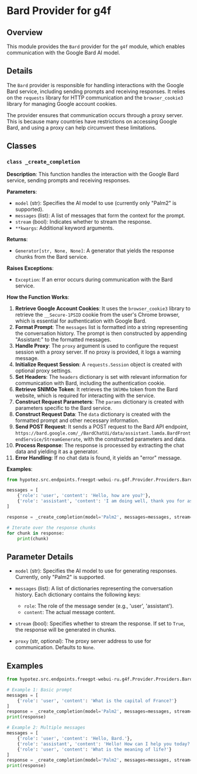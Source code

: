 # Bard Provider for g4f

## Overview

This module provides the `Bard` provider for the `g4f` module, which enables communication with the Google Bard AI model.

## Details

The `Bard` provider is responsible for handling interactions with the Google Bard service, including sending prompts and receiving responses. It relies on the `requests` library for HTTP communication and the `browser_cookie3` library for managing Google account cookies. 

The provider ensures that communication occurs through a proxy server. This is because many countries have restrictions on accessing Google Bard, and using a proxy can help circumvent these limitations.

## Classes

### `class _create_completion`

**Description**: This function handles the interaction with the Google Bard service, sending prompts and receiving responses.

**Parameters**:

- `model` (str): Specifies the AI model to use (currently only "Palm2" is supported).
- `messages` (list): A list of messages that form the context for the prompt.
- `stream` (bool):  Indicates whether to stream the response.
- `**kwargs`: Additional keyword arguments.

**Returns**:

- `Generator[str, None, None]`:  A generator that yields the response chunks from the Bard service.

**Raises Exceptions**:

- `Exception`:  If an error occurs during communication with the Bard service.

**How the Function Works**:

1. **Retrieve Google Account Cookies**:  It uses the `browser_cookie3` library to retrieve the `__Secure-1PSID` cookie from the user's Chrome browser, which is essential for authentication with Google Bard.
2. **Format Prompt**: The `messages` list is formatted into a string representing the conversation history. The prompt is then constructed by appending "Assistant:" to the formatted messages.
3. **Handle Proxy**: The `proxy` argument is used to configure the request session with a proxy server. If no proxy is provided, it logs a warning message.
4. **Initialize Request Session**: A `requests.Session` object is created with optional proxy settings.
5. **Set Headers**: The `headers` dictionary is set with relevant information for communication with Bard, including the authentication cookie.
6. **Retrieve SNlM0e Token**:  It retrieves the `SNlM0e` token from the Bard website, which is required for interacting with the service.
7. **Construct Request Parameters**: The `params` dictionary is created with parameters specific to the Bard service.
8. **Construct Request Data**: The `data` dictionary is created with the formatted prompt and other necessary information.
9. **Send POST Request**: It sends a POST request to the Bard API endpoint, `https://bard.google.com/_/BardChatUi/data/assistant.lamda.BardFrontendService/StreamGenerate`, with the constructed parameters and data.
10. **Process Response**: The response is processed by extracting the chat data and yielding it as a generator. 
11. **Error Handling**:  If no chat data is found, it yields an "error" message.

**Examples**:

```python
from hypotez.src.endpoints.freegpt-webui-ru.g4f.Provider.Providers.Bard import _create_completion

messages = [
    {'role': 'user', 'content': 'Hello, how are you?'},
    {'role': 'assistant', 'content': 'I am doing well, thank you for asking.'}
]

response = _create_completion(model='Palm2', messages=messages, stream=False, proxy='http://127.0.0.1:8080')

# Iterate over the response chunks
for chunk in response:
    print(chunk)
```

## Parameter Details

- `model` (str):  Specifies the AI model to use for generating responses. Currently, only "Palm2" is supported.

- `messages` (list): A list of dictionaries representing the conversation history. Each dictionary contains the following keys:
    - `role`:  The role of the message sender (e.g., 'user', 'assistant').
    - `content`:  The actual message content.

- `stream` (bool):  Specifies whether to stream the response. If set to `True`, the response will be generated in chunks.

- `proxy` (str, optional):  The proxy server address to use for communication. Defaults to `None`.

## Examples

```python
from hypotez.src.endpoints.freegpt-webui-ru.g4f.Provider.Providers.Bard import _create_completion

# Example 1: Basic prompt
messages = [
    {'role': 'user', 'content': 'What is the capital of France?'}
]
response = _create_completion(model='Palm2', messages=messages, stream=False, proxy='http://127.0.0.1:8080')
print(response)

# Example 2: Multiple messages
messages = [
    {'role': 'user', 'content': 'Hello, Bard.'},
    {'role': 'assistant', 'content': 'Hello! How can I help you today?'},
    {'role': 'user', 'content': 'What is the meaning of life?'}
]
response = _create_completion(model='Palm2', messages=messages, stream=False, proxy='http://127.0.0.1:8080')
print(response)
```